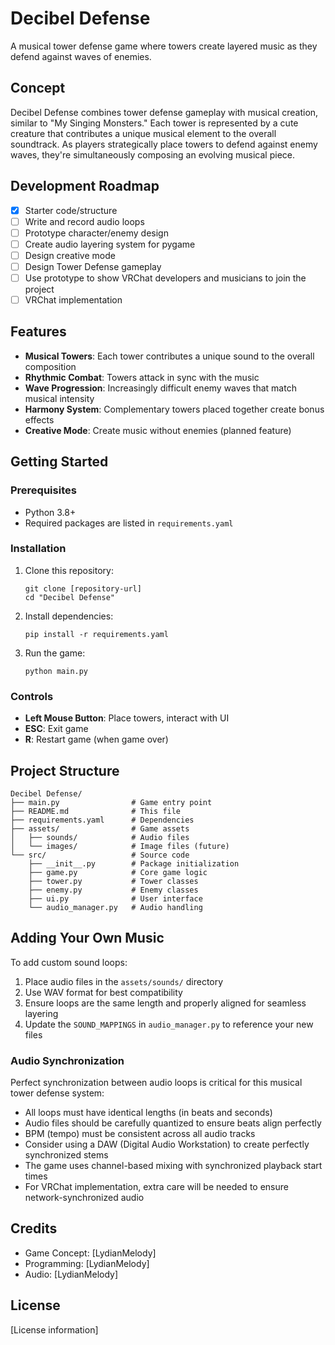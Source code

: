 # Decibel Defense

A musical tower defense game where towers create layered music as they defend against waves of enemies.

## Concept

Decibel Defense combines tower defense gameplay with musical creation, similar to "My Singing Monsters." Each tower is represented by a cute creature that contributes a unique musical element to the overall soundtrack. As players strategically place towers to defend against enemy waves, they're simultaneously composing an evolving musical piece.

## Development Roadmap

- [x] Starter code/structure
- [ ] Write and record audio loops
- [ ] Prototype character/enemy design
- [ ] Create audio layering system for pygame
- [ ] Design creative mode
- [ ] Design Tower Defense gameplay
- [ ] Use prototype to show VRChat developers and musicians to join the project
- [ ] VRChat implementation

## Features

- **Musical Towers**: Each tower contributes a unique sound to the overall composition
- **Rhythmic Combat**: Towers attack in sync with the music
- **Wave Progression**: Increasingly difficult enemy waves that match musical intensity
- **Harmony System**: Complementary towers placed together create bonus effects
- **Creative Mode**: Create music without enemies (planned feature)

## Getting Started

### Prerequisites

- Python 3.8+
- Required packages are listed in `requirements.yaml`

### Installation

1. Clone this repository:
   ```
   git clone [repository-url]
   cd "Decibel Defense"
   ```

2. Install dependencies:
   ```
   pip install -r requirements.yaml
   ```

3. Run the game:
   ```
   python main.py
   ```

### Controls

- **Left Mouse Button**: Place towers, interact with UI
- **ESC**: Exit game
- **R**: Restart game (when game over)

## Project Structure

```
Decibel Defense/
├── main.py                # Game entry point
├── README.md              # This file
├── requirements.yaml      # Dependencies
├── assets/                # Game assets
│   ├── sounds/            # Audio files
│   └── images/            # Image files (future)
└── src/                   # Source code
    ├── __init__.py        # Package initialization
    ├── game.py            # Core game logic
    ├── tower.py           # Tower classes
    ├── enemy.py           # Enemy classes
    ├── ui.py              # User interface
    └── audio_manager.py   # Audio handling
```

## Adding Your Own Music

To add custom sound loops:

1. Place audio files in the `assets/sounds/` directory
2. Use WAV format for best compatibility
3. Ensure loops are the same length and properly aligned for seamless layering
4. Update the `SOUND_MAPPINGS` in `audio_manager.py` to reference your new files

### Audio Synchronization

Perfect synchronization between audio loops is critical for this musical tower defense system:

- All loops must have identical lengths (in beats and seconds)
- Audio files should be carefully quantized to ensure beats align perfectly
- BPM (tempo) must be consistent across all audio tracks
- Consider using a DAW (Digital Audio Workstation) to create perfectly synchronized stems
- The game uses channel-based mixing with synchronized playback start times
- For VRChat implementation, extra care will be needed to ensure network-synchronized audio



## Credits

- Game Concept: [LydianMelody]
- Programming: [LydianMelody]
- Audio: [LydianMelody]

## License

[License information]
